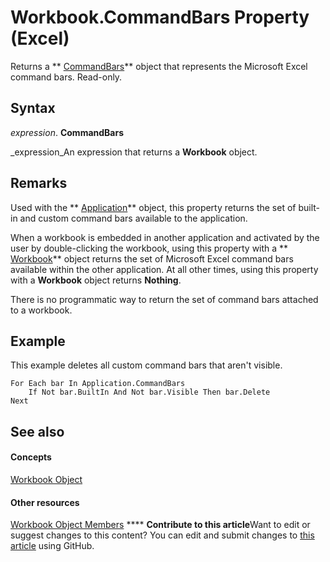 
# Workbook.CommandBars Property (Excel)

Returns a  ** [CommandBars](http://msdn.microsoft.com/library/0e312e21-14ee-5055-d604-b66e61c53b47%28Office.15%29.aspx)** object that represents the Microsoft Excel command bars. Read-only.


## Syntax

 _expression_. **CommandBars**

 _expression_An expression that returns a  **Workbook** object.


## Remarks

Used with the  ** [Application](19b73597-5cf9-4f56-8227-b5211f657f6f.md)** object, this property returns the set of built-in and custom command bars available to the application.

When a workbook is embedded in another application and activated by the user by double-clicking the workbook, using this property with a  ** [Workbook](8c00aa60-c974-eed3-0812-3c9625eb0d4c.md)** object returns the set of Microsoft Excel command bars available within the other application. At all other times, using this property with a **Workbook** object returns **Nothing**.

There is no programmatic way to return the set of command bars attached to a workbook.


## Example

This example deletes all custom command bars that aren't visible.


```
For Each bar In Application.CommandBars 
    If Not bar.BuiltIn And Not bar.Visible Then bar.Delete 
Next
```


## See also


#### Concepts


 [Workbook Object](8c00aa60-c974-eed3-0812-3c9625eb0d4c.md)
#### Other resources


 [Workbook Object Members](dce102a3-25de-3ff4-2ce5-bc56e08baca7.md)
****   **Contribute to this article**Want to edit or suggest changes to this content? You can edit and submit changes to  [this article](https://github.com/jhershey00/VBA_Excel_Test/OpenXMLCon/articles/8d93b8cd-c4e3-b216-eda0-da4c6e573c40.md) using GitHub.

